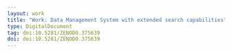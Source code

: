 ```yaml
---
layout: work
title: "Work: Data Management System with extended search capabilities"
type: DigitalDocument
tag: doi:10.5281/ZENODO.375639
doi: doi:10.5281/ZENODO.375639
---
```

